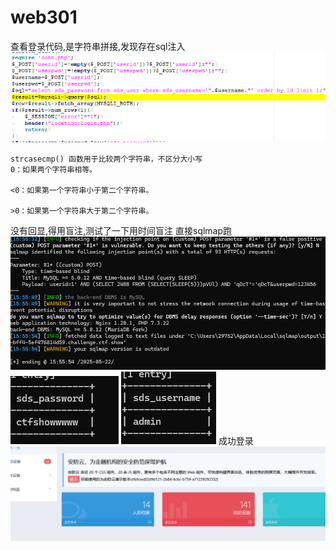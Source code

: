 # web301
查看登录代码,是字符串拼接,发现存在sql注入
![](vx_images/257905504608148.png)
```
strcasecmp() 函数用于比较两个字符串，不区分大小写
0：如果两个字符串相等。

<0：如果第一个字符串小于第二个字符串。

>0：如果第一个字符串大于第二个字符串。
```
没有回显,得用盲注,测试了一下用时间盲注
直接sqlmap跑
![](vx_images/268986634761844.png)
![](vx_images/130006711510658.png)
![](vx_images/218218669143809.png)
成功登录
![](vx_images/328729383963038.png)